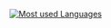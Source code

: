 <!-- <img src="./logo.jpg" alt=""> -->

<!-- ### About Me

### My Skill Set

- Front-end development using **HTML**, **CSS** and **JavaScript**
- Create **UI design** using **PhotoShop**
- Build and customize **WordPress** websites
- Currently upgrading my **React** and **TypeScript** skills -->

[![Most used Languages](https://github-readme-stats.vercel.app/api/top-langs/?username=suefrontend)](https://github.com/anuraghazra/github-readme-stats)

<!--
**suefrontend/suefrontend** is a ✨ _special_ ✨ repository because its `README.md` (this file) appears on your GitHub profile
-->
